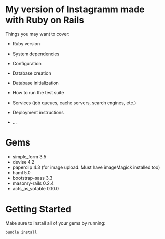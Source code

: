 # My version of Instagramm made with Ruby on Rails 



Things you may want to cover:

* Ruby version

* System dependencies

* Configuration

* Database creation

* Database initialization

* How to run the test suite

* Services (job queues, cache servers, search engines, etc.)

* Deployment instructions

* ...
# Gems
  * simple_form 3.5
  * devise 4.2
  * paperclip 4.3 (for image upload. Must have imageMagick installed too)
  * haml 5.0
  * bootstrap-sass 3.3
  * masonry-rails 0.2.4
  * acts_as_votable 0.10.0

# Getting Started 

 Make sure to install all of your gems by running:
 ```
 bundle install
 ```

